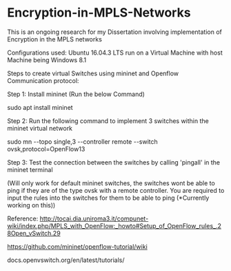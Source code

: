 # Encryption-in-MPLS-Networks
This is an ongoing research for my Dissertation involving implementation of Encryption in the MPLS networks

Configurations used:
Ubuntu 16.04.3 LTS run on a Virtual Machine with host Machine being Windows 8.1

Steps to create virtual Switches using mininet and Openflow Communication protocol:

Step 1: Install mininet (Run the below Command)

sudo apt install mininet

Step 2: Run the following command to implement 3 switches within the mininet virtual network

sudo mn --topo single,3 --controller remote --switch ovsk,protocol=OpenFlow13

Step 3: Test the connection between the switches by calling 'pingall' in the mininet terminal

(Will only work for default mininet switches, the switches wont be able to ping if they are of the type ovsk with a remote controller. You are required to input the rules into the switches for them to be able to ping (*Currently working on this))

Reference:
http://tocai.dia.uniroma3.it/compunet-wiki/index.php/MPLS_with_OpenFlow:_howto#Setup_of_OpenFlow_rules_.28Open_vSwitch.29

https://github.com/mininet/openflow-tutorial/wiki

docs.openvswitch.org/en/latest/tutorials/

